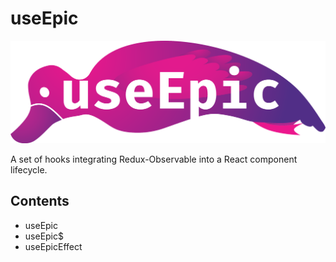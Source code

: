 # useEpic

![useEpic logo](./logo/useEpic-logo.png)

A set of hooks integrating Redux-Observable into a React component lifecycle.

## Contents
- useEpic
- useEpic$
- useEpicEffect
